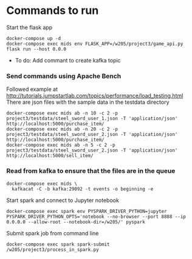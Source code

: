 # Commands to run 
Start the flask app
```
docker-compose up -d
docker-compose exec mids env FLASK_APP=/w205/project3/game_api.py flask run --host 0.0.0
```
* To do: Add commant to create kafka topic


### Send commands using Apache Bench
Followed example at http://tutorials.jumpstartlab.com/topics/performance/load_testing.html
There are json files with the sample data in the testdata directory

```
docker-compose exec mids ab -n 10 -c 2 -p project3/testdata/steel_sword_user_1.json -T 'application/json' http://localhost:5000/purchase_item/
docker-compose exec mids ab -n 20 -c 2 -p project3/testdata/steel_sword_user_2.json -T 'application/json' http://localhost:5000/purchase_item/
docker-compose exec mids ab -n 5 -c 2 -p project3/testdata/steel_sword_user_2.json -T 'application/json' http://localhost:5000/sell_item/

```

### Read from kafka to ensure that the files are in the queue

```
docker-compose exec mids \
  kafkacat -C -b kafka:29092 -t events -o beginning -e
```

Start spark and connect to Jupyter notebook

```
docker-compose exec spark env PYSPARK_DRIVER_PYTHON=jupyter PYSPARK_DRIVER_PYTHON_OPTS='notebook --no-browser --port 8888 --ip 0.0.0.0 --allow-root --notebook-dir=/w205/' pyspark
```


Submit spark job from command line

```
docker-compose exec spark spark-submit /w205/project3/process_in_spark.py
```